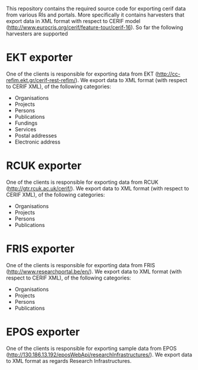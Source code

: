 This repository contains the required source code for exporting cerif data from various RIs and portals. More specifically it contains harvesters that export data in XML format with respect to CERIF model (http://www.eurocris.org/cerif/feature-tour/cerif-16). So far the following harvesters are supported

# EKT exporter #

One of the clients is responsible for exporting data from EKT (http://cc-refim.ekt.gr/cerif-rest-refim/). We export data to XML format (with respect to CERIF XML), of the following categories: 

* Organisations 
* Projects 
* Persons 
* Publications
* Fundings
* Services
* Postal addresses
* Electronic address

# RCUK exporter #

One of the clients is responsible for exporting data from RCUK (http://gtr.rcuk.ac.uk/cerif/). We export data to XML format (with respect to CERIF XML), of the following categories: 

* Organisations 
* Projects 
* Persons 
* Publications

# FRIS exporter #

One of the clients is responsible for exporting data from FRIS (http://www.researchportal.be/en/). We export data to XML format (with respect to CERIF XML), of the following categories: 

* Organisations 
* Projects 
* Persons 
* Publications

# EPOS exporter #

One of the clients is responsible for exporting sample data from EPOS (http://130.186.13.192/eposWebApi/researchInfrastructures/). We export data to XML format as regards Research Infrastructures.